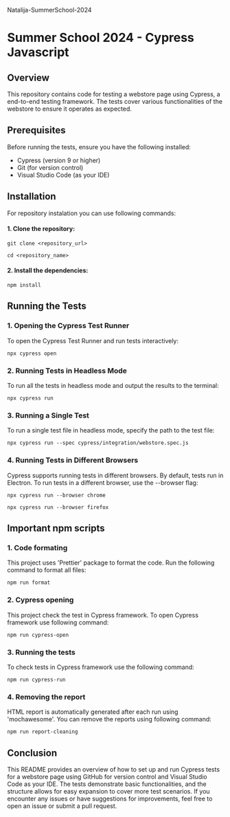 Natalija-SummerSchool-2024

# Summer School 2024 - Cypress Javascript

## Overview

This repository contains code for testing a webstore page using Cypress, a end-to-end testing framework. The tests cover various functionalities of the webstore to ensure it operates as expected.

## Prerequisites

Before running the tests, ensure you have the following installed:

- Cypress (version 9 or higher)
- Git (for version control)
- Visual Studio Code (as your IDE)

## Installation

For repository instalation you can use following commands:

#### 1. Clone the repository: 

`git clone <repository_url>`

`cd <repository_name>`

#### 2. Install the dependencies:

`npm install`

## Running the Tests

### 1. Opening the Cypress Test Runner

To open the Cypress Test Runner and run tests interactively:

`npx cypress open`

### 2. Running Tests in Headless Mode

To run all the tests in headless mode and output the results to the terminal:

`npx cypress run`

### 3. Running a Single Test

To run a single test file in headless mode, specify the path to the test file:

`npx cypress run --spec cypress/integration/webstore.spec.js`

### 4. Running Tests in Different Browsers

Cypress supports running tests in different browsers. By default, tests run in Electron. To run tests in a different browser, use the --browser flag:

`npx cypress run --browser chrome`

`npx cypress run --browser firefox`

## Important npm scripts

### 1. Code formating

This project uses 'Prettier' package to format the code. Run the following command to format all files:

`npm run format`

### 2. Cypress opening

This project check the test in Cypress framework. To open Cypress framework use following command:

`npm run cypress-open`

### 3. Running the tests

To check tests in Cypress framework use the following command:

`npm run cypress-run`

### 4. Removing the report

HTML report is automatically generated after each run using 'mochawesome'. You can remove the reports using following command:

`npm run report-cleaning`

## Conclusion

This README provides an overview of how to set up and run Cypress tests for a webstore page using GitHub for version control and Visual Studio Code as your IDE. The tests demonstrate basic functionalities, and the structure allows for easy expansion to cover more test scenarios. If you encounter any issues or have suggestions for improvements, feel free to open an issue or submit a pull request.
